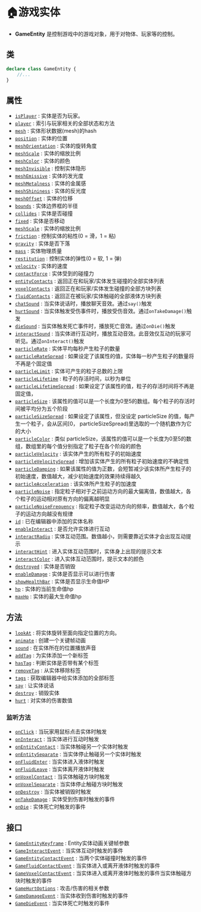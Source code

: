 # 🏠游戏实体

- **GameEntity** 是控制游戏中的游戏对象，用于对物体、玩家等的控制。

## 类

```typescript
declare class GameEntity {
    //...
}
```

## 属性
- [`isPlayer`](./isPlayer#isPlayer) : 实体是否为玩家。
- [`player`](./isPlayer#player) : 索引与玩家相关的全部状态和方法
- [`mesh`](./appearance#mesh) : 实体形状数据(mesh)的hash
- [`position`](./appearance#position) : 实体的位置
- [`meshOrientation`](./appearance#meshOrientation) : 实体的旋转角度
- [`meshScale`](./appearance#meshScale) : 实体的缩放比例
- [`meshColor`](./appearance#meshColor) : 实体的颜色
- [`meshInvisible`](./appearance#meshInvisible) : 控制实体隐形
- [`meshEmissive`](./appearance#meshEmissive) : 实体的发光度
- [`meshMetalness`](./appearance#meshMetalness) : 实体的金属感
- [`meshShininess`](./appearance#meshShininess) : 实体的反光度
- [`meshOffset`](./appearance#meshOffset) : 实体的位移
- [`bounds`](./physics#bounds) : 实体边界框的半径
- [`collides`](./physics#collides) : 实体是否碰撞
- [`fixed`](./physics#fixed) : 实体是否移动
- [`meshScale`](./physics#meshScale) : 实体的缩放比例
- [`friction`](./physics#friction) : 控制实体的粘性(0 = 滑，1 = 粘)
- [`gravity`](./physics#gravity) : 实体是否下落
- [`mass`](./physics#mass) : 实体物理质量
- [`restitution`](./physics#restitution) : 控制实体的弹性(0 = 软, 1 = 弹)
- [`velocity`](./physics#velocity) : 实体的速度
- [`contactForce`](./physics#contactForce) : 实体受到的碰撞力
- [`entityContacts`](./physics#entityContacts) : 返回正在和玩家/实体发生碰撞的全部实体列表
- [`voxelContacts`](./physics#voxelContacts) : 返回正在和玩家/实体发生碰撞的全部方块列表
- [`fluidContacts`](./physics#fluidContacts) : 返回正在被玩家/实体触碰的全部液体方块列表
- [`chatSound`](./music#chatSound) : 当实体说话时，播放聊天音效。通过`say()`触发
- [`hurtSound`](./music#hurtSound) : 当实体触发受伤事件时，播放受伤音效。通过`onTakeDamage()`触发
- [`dieSound`](./music#dieSound) : 当实体触发死亡事件时，播放死亡音效。通过`onDie()`触发
- [`interactSound`](./music#interactSound) : 当实体进行互动时，播放互动音效。此音效仅互动的玩家可听见。通过`onInteract()`触发
- [`particleRate`](./particle#particleRate) : 实体平均每秒产生粒子的数量
- [`particleRateSpread`](./particle#particleRateSpread) : 如果设定了该属性的值，实体每一秒产生粒子的数量将不再是个固定值
- [`particleLimit`](./particle#particleLimit) : 实体可产生的粒子总数的上限
- [`particleLifetime`](./particle#particleLifetime) : 粒子的存活时间，以秒为单位
- [`particleLifetimeSpread`](./particle#particleLifetimeSpread) : 如果设定了该属性的值，粒子的存活时间将不再是固定值，
- [`particleSize`](./particle#particleSize) : 该属性的值可以是一个长度为0至5的数组。每个粒子的存活时间被平均分为五个阶段
- [`particleSizeSpread`](./particle#particleSizeSpread) : 如果设定了该属性，但没设定 particleSize 的值，每产生一个粒子，会从区间[0， particleSizeSpread)里选取的一个随机数作为它的大小
- [`particleColor`](./particle#particleColor) : 类似 particleSize，该属性的值可以是一个长度为0至5的数组，数组里的每个值分别指定了粒子在各个阶段的颜色
- [`particleVelocity`](./particle#particleVelocity) : 该实体产生的所有粒子的初始速度
- [`particleVelocitySpread`](./particle#particleVelocitySpread) : 增加该实体产生的所有粒子初始速度的不确定性
- [`particleDamping`](./particle#particleDamping) : 如果该属性的值为正数，会短暂减少该实体所产生粒子的初始速度，数值越大，减少初始速度的效果持续得越久
- [`particleAcceleration`](./particle#particleAcceleration) : 该实体所产生粒子的加速度
- [`particleNoise`](./particle#particleNoise) : 指定粒子相对于之前运动方向的最大偏离值，数值越大，各个粒子的运动相对原有方向的偏离越明显
- [`particleNoiseFrequency`](./particle#particleNoiseFrequency) : 指定粒子改变运动方向的频率，数值越大，各个粒子的运动方向越没有规律
- [`id`](./label#id) : 已在编辑器中添加的实体名称
- [`enableInteract`](./input#enableInteract) : 是否允许实体进行互动
- [`interactRadiu`](./input#interactRadiu) : 实体互动范围。数值越小，则需要靠近实体才会出现互动提示
- [`interactHint`](./input#interactHint) : 进入实体互动范围时，实体身上出现的提示文本
- [`interactColor`](./input#interactColor) : 进入实体互动范围时，提示文本的颜色
- [`destroyed`](./fight#destroyed) : 实体是否销毁
- [`enableDamage`](./fight#enableDamage) : 实体是否显示可以进行伤害
- [`showHealthBar`](./fight#showHealthBar) : 实体是否显示生命值HP
- [`hp`](./fight#hp) : 实体的当前生命值hp
- [`maxHp`](./fight#maxHp) : 实体的最大生命值hp

## 方法
- [`lookAt`](./appearance#lookAt) : 将实体旋转至面向指定位置的方向。
- [`animate`](./animate#animate) : 创建一个关键帧动画
- [`sound`](./music#sound) : 在实体所在的位置播放声音
- [`addTag`](./label#addTag) : 为实体添加一个新标签
- [`hasTag`](./label#hasTag) : 判断实体是否带有某个标签
- [`removeTag`](./label#removeTag) : 从实体移除标签
- [`tags`](./label#tags) : 获取编辑器中给实体添加的全部标签
- [`say`](./input#say) : 让实体说话
- [`destroy`](./fight#destroy) : 销毁实体
- [`hurt`](./fight#hurt) : 对实体的伤害数值


### 监听方法
- [`onClick`](./input#onClick) : 当玩家用鼠标点击实体时触发
- [`onInteract`](./input#onInteract) : 当实体进行互动时触发
- [`onEntityContact`](./input#onEntityContact) : 当实体触碰另一个实体时触发
- [`onEntitySeparate`](./input#onEntitySeparate) : 当实体停止触碰另一个实体时触发
- [`onFluidEnter`](./input#onFluidEnter) : 当实体进入液体时触发
- [`onFluidLeave`](./input#onFluidLeave) : 当实体离开液体时触发
- [`onVoxelContact`](./input#onVoxelContact) : 当实体触碰方块时触发
- [`onVoxelSeparate`](./input#onVoxelSeparate) : 当实体停止触碰方块时触发
- [`onDestroy`](./fight#onDestroy) : 当实体被销毁时触发
- [`onTakeDamage`](./fight#onTakeDamage) : 实体受到伤害时触发的事件
- [`onDie`](./fight#onDie) : 实体死亡时触发的事件

## 接口
- [`GameEntityKeyframe`](./animate#GameEntityKeyframe) : Entity实体动画关键帧参数
- [`GameInteractEvent`](./input#GameInteractEvent) : 当实体互动时触发的事件
- [`GameEntityContactEvent`](./input#GameEntityContactEvent) : 当两个实体碰撞时触发的事件
- [`GameFluidContactEvent`](./input#GameFluidContactEvent) : 当实体进入或离开液体时触发的事件
- [`GameVoxelContactEvent`](./input#GameVoxelContactEvent) : 当实体进入或离开液体时触发的事件当实体触碰方块时触发的事件
- [`GameHurtOptions`](./fight#GameHurtOptions) : 攻击/伤害的相关参数
- [`GameDamageEvent`](./fight#GameDamageEvent) : 当实体收到伤害时触发的事件
- [`GameDieEvent`](./fight#GameDieEvent) : 当实体死亡时触发的事件